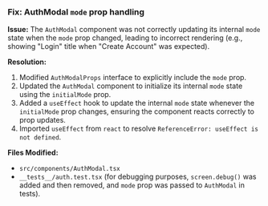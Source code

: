 ### Fix: AuthModal `mode` prop handling

**Issue:** The `AuthModal` component was not correctly updating its internal `mode` state when the `mode` prop changed, leading to incorrect rendering (e.g., showing "Login" title when "Create Account" was expected).

**Resolution:**
1.  Modified `AuthModalProps` interface to explicitly include the `mode` prop.
2.  Updated the `AuthModal` component to initialize its internal `mode` state using the `initialMode` prop.
3.  Added a `useEffect` hook to update the internal `mode` state whenever the `initialMode` prop changes, ensuring the component reacts correctly to prop updates.
4.  Imported `useEffect` from `react` to resolve `ReferenceError: useEffect is not defined`.

**Files Modified:**
-   `src/components/AuthModal.tsx`
-   `__tests__/auth.test.tsx` (for debugging purposes, `screen.debug()` was added and then removed, and `mode` prop was passed to `AuthModal` in tests).
